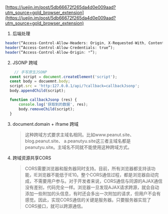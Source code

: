 [https://juejin.im/post/5db66672f265da4d0e009aad?utm_source=gold_browser_extension](https://juejin.im/post/5db66672f265da4d0e009aad?utm_source=gold_browser_extension)
1. 后端处理
```javascript
header(“Access-Control-Allow-Headers: Origin, X-Requested-With, Content-Type, Accept”);
header(“Access-Control-Allow-Credentials: true”);
header(“Access-Control-Allow-Origin: *”);
```
2. JSONP 跨域
```javascript
    // 手写原生JSONP
  const script = document.createElement('script');
  const body = docuemnt.body;
  script.src = 'http:127.0.0.1/api/?callback=callbackJsonp';
  body.appendChild(script);

  function callbackJsonp (res) {
      console.log('获取到的数据', res);
      body.removeChild(script);
  }
```
3. document.domain + iframe 跨域
   > 这种跨域方式要求主域名相同。比如www.peanut.site、blog.peanut.site、 a.peanutyu.site这三者主域名都是peanutyu.site。主域名不同就不能使用这种跨域方式。
4. 跨域资源共享CORS
   > CORS需要浏览器和服务器同时支持。目前，所有浏览器都支持该功能，IE浏览器不能低于IE10。整个CORS通信过程，都是浏览器自动完成，不需要用户参与。对于开发者来说，CORS通信与同源的AJAX通信没有差别，代码完全一样。浏览器一旦发现AJAX请求跨源，就会自动添加一些附加的头信息，有时还会多出一次附加的请求，但用户不会有感觉。因此，实现CORS通信的关键是服务器。只要服务器实现了CORS接口，就可以跨源通信。
   

   